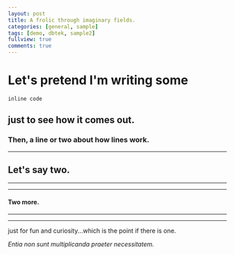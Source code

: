 ```yaml
---
layout: post
title: A frolic through imaginary fields.
categories: [general, sample]
tags: [demo, dbtek, sample2]
fullview: true
comments: true
---
```



# Let's pretend I'm writing some
`inline code`
## just to see how it comes out.

### Then, a line or two about how lines work.

<hr/>

## Let's say two.

<hr/>
<hr/>

#### Two more.

<hr/><hr/>

just for fun and curiosity...which is the point if there is one.

*Entia non sunt multiplicanda praeter necessitatem.*